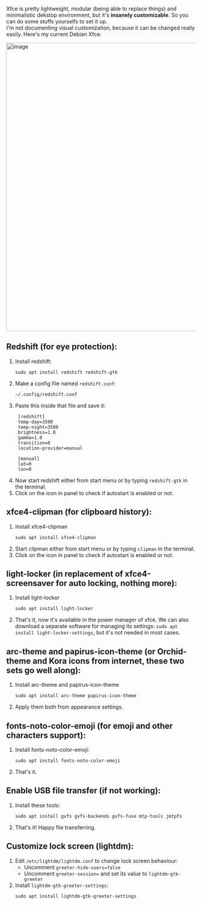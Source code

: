 Xfce is pretty lightweight, modular (being able to replace things) and minimalistic dekstop environment, but it's **insanely customizable**. So you can do some stuffs yourselfs to set it up. <br>
I'm not documenting visual customization, because it can be changed really easily. Here's my current Debian Xfce:

<img width="1366" height="768" alt="image" src="https://github.com/user-attachments/assets/35196a8c-00ea-4385-82eb-b09c271643cc" />


## Redshift (for eye protection):

1. Install redshift:
   ```
   sudo apt install redshift redshift-gtk
   ```
2. Make a config file named `redshift.conf`:
   ```
   ~/.config/redshift.conf
   ```
3. Paste this inside that file and save it:
   ```
    [redshift]
    temp-day=3500
    temp-night=3500
    brightness=1.0
    gamma=1.0
    transition=0
    location-provider=manual
    
    [manual]
    lat=0
    lon=0
   ```
4. Now start redshift either from start menu or by typing `redshift-gtk` in the terminal.
5. Click on the icon in panel to check if autostart is enabled or not.

## xfce4-clipman (for clipboard history):

1. Install xfce4-clipman
   ```
   sudo apt install xfce4-clipman
   ```
2. Start clipman either from start menu or by typing `clipman` in the terminal.
3. Click on the icon in panel to check if autostart is enabled or not.

## light-locker (in replacement of xfce4-screensaver for auto locking, nothing more):

1. Install light-locker
   ```
   sudo apt install light-locker
   ```
2. That's it, now it's available in the power manager of xfce. We can also download a separate software for managing its settings: `sudo apt install light-locker-settings`, but it's not needed in most cases.

## arc-theme and papirus-icon-theme (or Orchid-theme and Kora icons from internet, these two sets go well along):
 
1. Install arc-theme and papirus-icon-theme
   ```
   sudo apt install arc-theme papirus-icon-theme
   ```
2. Apply them both from appearance settings.

## fonts-noto-color-emoji (for emoji and other characters support):

1. Install fonts-noto-color-emoji:
   ```
   sudo apt install fonts-noto-color-emoji
   ```
2. That's it.

## Enable USB file transfer (if not working):

1. Install these tools:
   ```
   sudo apt install gvfs gvfs-backends gvfs-fuse mtp-tools jmtpfs
   ```
2. That's it! Happy file transferring.

## Customize lock screen (lightdm):

1. Edit `/etc/lightdm/lightdm.conf` to change lock screen behaviour:
   - Uncomment `greeter-hide-users=false`
   - Uncomment `greeter-session=` and set its value to `lightdm-gtk-greeter`
2. Install `lightdm-gtk-greeter-settings`:
   ```
   sudo apt install lightdm-gtk-greeter-settings
   ```
